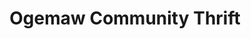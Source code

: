 ---
title: "Ogemaw Community Thrift"
url: /west-branch/ogemaw-community-thrift/
shop: Gebrauchtwaren
---